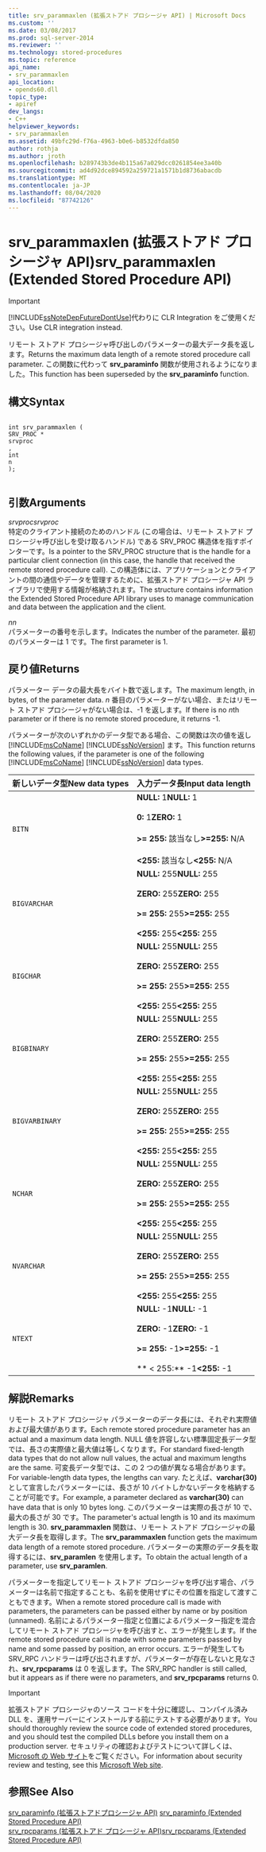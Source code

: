 ```yaml
---
title: srv_parammaxlen (拡張ストアド プロシージャ API) | Microsoft Docs
ms.custom: ''
ms.date: 03/08/2017
ms.prod: sql-server-2014
ms.reviewer: ''
ms.technology: stored-procedures
ms.topic: reference
api_name:
- srv_parammaxlen
api_location:
- opends60.dll
topic_type:
- apiref
dev_langs:
- C++
helpviewer_keywords:
- srv_parammaxlen
ms.assetid: 49bfc29d-f76a-4963-b0e6-b8532dfda850
author: rothja
ms.author: jroth
ms.openlocfilehash: b289743b3de4b115a67a029dcc0261854ee3a40b
ms.sourcegitcommit: ad4d92dce894592a259721a1571b1d8736abacdb
ms.translationtype: MT
ms.contentlocale: ja-JP
ms.lasthandoff: 08/04/2020
ms.locfileid: "87742126"
---
```

# <a name="srv_parammaxlen-extended-stored-procedure-api"></a><span data-ttu-id="060bb-102">srv_parammaxlen (拡張ストアド プロシージャ API)</span><span class="sxs-lookup"><span data-stu-id="060bb-102">srv_parammaxlen (Extended Stored Procedure API)</span></span>
    
> [!IMPORTANT]  
>  [!INCLUDE[ssNoteDepFutureDontUse](../../includes/ssnotedepfuturedontuse-md.md)]<span data-ttu-id="060bb-103">代わりに CLR Integration をご使用ください。</span><span class="sxs-lookup"><span data-stu-id="060bb-103">Use CLR integration instead.</span></span>  
  
 <span data-ttu-id="060bb-104">リモート ストアド プロシージャ呼び出しのパラメーターの最大データ長を返します。</span><span class="sxs-lookup"><span data-stu-id="060bb-104">Returns the maximum data length of a remote stored procedure call parameter.</span></span> <span data-ttu-id="060bb-105">この関数に代わって **srv_paraminfo** 関数が使用されるようになりました。</span><span class="sxs-lookup"><span data-stu-id="060bb-105">This function has been superseded by the **srv_paraminfo** function.</span></span>  
  
## <a name="syntax"></a><span data-ttu-id="060bb-106">構文</span><span class="sxs-lookup"><span data-stu-id="060bb-106">Syntax</span></span>  
  
```  
  
int srv_parammaxlen (  
SRV_PROC *  
srvproc  
,  
int  
n   
);  
  
```  
  
## <a name="arguments"></a><span data-ttu-id="060bb-107">引数</span><span class="sxs-lookup"><span data-stu-id="060bb-107">Arguments</span></span>  
 <span data-ttu-id="060bb-108">*srvproc*</span><span class="sxs-lookup"><span data-stu-id="060bb-108">*srvproc*</span></span>  
 <span data-ttu-id="060bb-109">特定のクライアント接続のためのハンドル (この場合は、リモート ストアド プロシージャ呼び出しを受け取るハンドル) である SRV_PROC 構造体を指すポインターです。</span><span class="sxs-lookup"><span data-stu-id="060bb-109">Is a pointer to the SRV_PROC structure that is the handle for a particular client connection (in this case, the handle that received the remote stored procedure call).</span></span> <span data-ttu-id="060bb-110">この構造体には、アプリケーションとクライアントの間の通信やデータを管理するために、拡張ストアド プロシージャ API ライブラリで使用する情報が格納されます。</span><span class="sxs-lookup"><span data-stu-id="060bb-110">The structure contains information the Extended Stored Procedure API library uses to manage communication and data between the application and the client.</span></span>  
  
 <span data-ttu-id="060bb-111">*n*</span><span class="sxs-lookup"><span data-stu-id="060bb-111">*n*</span></span>  
 <span data-ttu-id="060bb-112">パラメーターの番号を示します。</span><span class="sxs-lookup"><span data-stu-id="060bb-112">Indicates the number of the parameter.</span></span> <span data-ttu-id="060bb-113">最初のパラメーターは 1 です。</span><span class="sxs-lookup"><span data-stu-id="060bb-113">The first parameter is 1.</span></span>  
  
## <a name="returns"></a><span data-ttu-id="060bb-114">戻り値</span><span class="sxs-lookup"><span data-stu-id="060bb-114">Returns</span></span>  
 <span data-ttu-id="060bb-115">パラメーター データの最大長をバイト数で返します。</span><span class="sxs-lookup"><span data-stu-id="060bb-115">The maximum length, in bytes, of the parameter data.</span></span> <span data-ttu-id="060bb-116">*n* 番目のパラメーターがない場合、またはリモート ストアド プロシージャがない場合は、-1 を返します。</span><span class="sxs-lookup"><span data-stu-id="060bb-116">If there is no *n*th parameter or if there is no remote stored procedure, it returns -1.</span></span>  
  
 <span data-ttu-id="060bb-117">パラメーターが次のいずれかのデータ型である場合、この関数は次の値を返し [!INCLUDE[msCoName](../../includes/msconame-md.md)] [!INCLUDE[ssNoVersion](../../includes/ssnoversion-md.md)] ます。</span><span class="sxs-lookup"><span data-stu-id="060bb-117">This function returns the following values, if the parameter is one of the following [!INCLUDE[msCoName](../../includes/msconame-md.md)] [!INCLUDE[ssNoVersion](../../includes/ssnoversion-md.md)] data types.</span></span>  
  
|<span data-ttu-id="060bb-118">新しいデータ型</span><span class="sxs-lookup"><span data-stu-id="060bb-118">New data types</span></span>|<span data-ttu-id="060bb-119">入力データ長</span><span class="sxs-lookup"><span data-stu-id="060bb-119">Input data length</span></span>|  
|--------------------|-----------------------|  
|`BITN`|<span data-ttu-id="060bb-120">**NULL:** 1</span><span class="sxs-lookup"><span data-stu-id="060bb-120">**NULL:** 1</span></span><br /><br /> <span data-ttu-id="060bb-121">**0:** 1</span><span class="sxs-lookup"><span data-stu-id="060bb-121">**ZERO:** 1</span></span><br /><br /> <span data-ttu-id="060bb-122">**>= 255:** 該当なし</span><span class="sxs-lookup"><span data-stu-id="060bb-122">**>=255:** N/A</span></span><br /><br /> <span data-ttu-id="060bb-123">**<255:** 該当なし</span><span class="sxs-lookup"><span data-stu-id="060bb-123">**<255:** N/A</span></span>|  
|`BIGVARCHAR`|<span data-ttu-id="060bb-124">**NULL:** 255</span><span class="sxs-lookup"><span data-stu-id="060bb-124">**NULL:** 255</span></span><br /><br /> <span data-ttu-id="060bb-125">**ZERO:** 255</span><span class="sxs-lookup"><span data-stu-id="060bb-125">**ZERO:** 255</span></span><br /><br /> <span data-ttu-id="060bb-126">**>= 255:** 255</span><span class="sxs-lookup"><span data-stu-id="060bb-126">**>=255:** 255</span></span><br /><br /> <span data-ttu-id="060bb-127">**<255:** 255</span><span class="sxs-lookup"><span data-stu-id="060bb-127">**<255:** 255</span></span>|  
|`BIGCHAR`|<span data-ttu-id="060bb-128">**NULL:** 255</span><span class="sxs-lookup"><span data-stu-id="060bb-128">**NULL:** 255</span></span><br /><br /> <span data-ttu-id="060bb-129">**ZERO:** 255</span><span class="sxs-lookup"><span data-stu-id="060bb-129">**ZERO:** 255</span></span><br /><br /> <span data-ttu-id="060bb-130">**>= 255:** 255</span><span class="sxs-lookup"><span data-stu-id="060bb-130">**>=255:** 255</span></span><br /><br /> <span data-ttu-id="060bb-131">**<255:** 255</span><span class="sxs-lookup"><span data-stu-id="060bb-131">**<255:** 255</span></span>|  
|`BIGBINARY`|<span data-ttu-id="060bb-132">**NULL:** 255</span><span class="sxs-lookup"><span data-stu-id="060bb-132">**NULL:** 255</span></span><br /><br /> <span data-ttu-id="060bb-133">**ZERO:** 255</span><span class="sxs-lookup"><span data-stu-id="060bb-133">**ZERO:** 255</span></span><br /><br /> <span data-ttu-id="060bb-134">**>= 255:** 255</span><span class="sxs-lookup"><span data-stu-id="060bb-134">**>=255:** 255</span></span><br /><br /> <span data-ttu-id="060bb-135">**<255:** 255</span><span class="sxs-lookup"><span data-stu-id="060bb-135">**<255:** 255</span></span>|  
|`BIGVARBINARY`|<span data-ttu-id="060bb-136">**NULL:** 255</span><span class="sxs-lookup"><span data-stu-id="060bb-136">**NULL:** 255</span></span><br /><br /> <span data-ttu-id="060bb-137">**ZERO:** 255</span><span class="sxs-lookup"><span data-stu-id="060bb-137">**ZERO:** 255</span></span><br /><br /> <span data-ttu-id="060bb-138">**>= 255:** 255</span><span class="sxs-lookup"><span data-stu-id="060bb-138">**>=255:** 255</span></span><br /><br /> <span data-ttu-id="060bb-139">**<255:** 255</span><span class="sxs-lookup"><span data-stu-id="060bb-139">**<255:** 255</span></span>|  
|`NCHAR`|<span data-ttu-id="060bb-140">**NULL:** 255</span><span class="sxs-lookup"><span data-stu-id="060bb-140">**NULL:** 255</span></span><br /><br /> <span data-ttu-id="060bb-141">**ZERO:** 255</span><span class="sxs-lookup"><span data-stu-id="060bb-141">**ZERO:** 255</span></span><br /><br /> <span data-ttu-id="060bb-142">**>= 255:** 255</span><span class="sxs-lookup"><span data-stu-id="060bb-142">**>=255:** 255</span></span><br /><br /> <span data-ttu-id="060bb-143">**<255:** 255</span><span class="sxs-lookup"><span data-stu-id="060bb-143">**<255:** 255</span></span>|  
|`NVARCHAR`|<span data-ttu-id="060bb-144">**NULL:** 255</span><span class="sxs-lookup"><span data-stu-id="060bb-144">**NULL:** 255</span></span><br /><br /> <span data-ttu-id="060bb-145">**ZERO:** 255</span><span class="sxs-lookup"><span data-stu-id="060bb-145">**ZERO:** 255</span></span><br /><br /> <span data-ttu-id="060bb-146">**>= 255:** 255</span><span class="sxs-lookup"><span data-stu-id="060bb-146">**>=255:** 255</span></span><br /><br /> <span data-ttu-id="060bb-147">**<255:** 255</span><span class="sxs-lookup"><span data-stu-id="060bb-147">**<255:** 255</span></span>|  
|`NTEXT`|<span data-ttu-id="060bb-148">**NULL:** -1</span><span class="sxs-lookup"><span data-stu-id="060bb-148">**NULL:** -1</span></span><br /><br /> <span data-ttu-id="060bb-149">**ZERO:** -1</span><span class="sxs-lookup"><span data-stu-id="060bb-149">**ZERO:** -1</span></span><br /><br /> <span data-ttu-id="060bb-150">**>= 255:** -1</span><span class="sxs-lookup"><span data-stu-id="060bb-150">**>=255:** -1</span></span><br /><br /> <span data-ttu-id="060bb-151">\*\* \< 255:\*\* -1</span><span class="sxs-lookup"><span data-stu-id="060bb-151">**\<255:** -1</span></span>|  
  
## <a name="remarks"></a><span data-ttu-id="060bb-152">解説</span><span class="sxs-lookup"><span data-stu-id="060bb-152">Remarks</span></span>  
 <span data-ttu-id="060bb-153">リモート ストアド プロシージャ パラメーターのデータ長には、それぞれ実際値および最大値があります。</span><span class="sxs-lookup"><span data-stu-id="060bb-153">Each remote stored procedure parameter has an actual and a maximum data length.</span></span> <span data-ttu-id="060bb-154">NULL 値を許容しない標準固定長データ型では、長さの実際値と最大値は等しくなります。</span><span class="sxs-lookup"><span data-stu-id="060bb-154">For standard fixed-length data types that do not allow null values, the actual and maximum lengths are the same.</span></span> <span data-ttu-id="060bb-155">可変長データ型では、この 2 つの値が異なる場合があります。</span><span class="sxs-lookup"><span data-stu-id="060bb-155">For variable-length data types, the lengths can vary.</span></span> <span data-ttu-id="060bb-156">たとえば、**varchar(30)** として宣言したパラメーターには、長さが 10 バイトしかないデータを格納することが可能です。</span><span class="sxs-lookup"><span data-stu-id="060bb-156">For example, a parameter declared as **varchar(30)** can have data that is only 10 bytes long.</span></span> <span data-ttu-id="060bb-157">このパラメーターは実際の長さが 10 で、最大の長さが 30 です。</span><span class="sxs-lookup"><span data-stu-id="060bb-157">The parameter's actual length is 10 and its maximum length is 30.</span></span> <span data-ttu-id="060bb-158">**srv_parammaxlen** 関数は、リモート ストアド プロシージャの最大データ長を取得します。</span><span class="sxs-lookup"><span data-stu-id="060bb-158">The **srv_parammaxlen** function gets the maximum data length of a remote stored procedure.</span></span> <span data-ttu-id="060bb-159">パラメーターの実際のデータ長を取得するには、**srv_paramlen** を使用します。</span><span class="sxs-lookup"><span data-stu-id="060bb-159">To obtain the actual length of a parameter, use **srv_paramlen**.</span></span>  
  
 <span data-ttu-id="060bb-160">パラメーターを指定してリモート ストアド プロシージャを呼び出す場合、パラメーターは名前で指定することも、名前を使用せずにその位置を指定して渡すこともできます。</span><span class="sxs-lookup"><span data-stu-id="060bb-160">When a remote stored procedure call is made with parameters, the parameters can be passed either by name or by position (unnamed).</span></span> <span data-ttu-id="060bb-161">名前によるパラメーター指定と位置によるパラメーター指定を混合してリモート ストアド プロシージャを呼び出すと、エラーが発生します。</span><span class="sxs-lookup"><span data-stu-id="060bb-161">If the remote stored procedure call is made with some parameters passed by name and some passed by position, an error occurs.</span></span> <span data-ttu-id="060bb-162">エラーが発生しても SRV_RPC ハンドラーは呼び出されますが、パラメーターが存在しないと見なされ、**srv_rpcparams** は 0 を返します。</span><span class="sxs-lookup"><span data-stu-id="060bb-162">The SRV_RPC handler is still called, but it appears as if there were no parameters, and **srv_rpcparams** returns 0.</span></span>  
  
> [!IMPORTANT]  
>  <span data-ttu-id="060bb-163">拡張ストアド プロシージャのソース コードを十分に確認し、コンパイル済み DLL を、運用サーバーにインストールする前にテストする必要があります。</span><span class="sxs-lookup"><span data-stu-id="060bb-163">You should thoroughly review the source code of extended stored procedures, and you should test the compiled DLLs before you install them on a production server.</span></span> <span data-ttu-id="060bb-164">セキュリティの確認およびテストについて詳しくは、[Microsoft の Web サイト](https://go.microsoft.com/fwlink/?LinkID=54761&amp;clcid=0x409https://msdn.microsoft.com/security/)をご覧ください。</span><span class="sxs-lookup"><span data-stu-id="060bb-164">For information about security review and testing, see this [Microsoft Web site](https://go.microsoft.com/fwlink/?LinkID=54761&amp;clcid=0x409https://msdn.microsoft.com/security/).</span></span>  
  
## <a name="see-also"></a><span data-ttu-id="060bb-165">参照</span><span class="sxs-lookup"><span data-stu-id="060bb-165">See Also</span></span>  
 <span data-ttu-id="060bb-166">[srv_paraminfo &#40;拡張ストアドプロシージャ API&#41;](srv-paraminfo-extended-stored-procedure-api.md) </span><span class="sxs-lookup"><span data-stu-id="060bb-166">[srv_paraminfo &#40;Extended Stored Procedure API&#41;](srv-paraminfo-extended-stored-procedure-api.md) </span></span>  
 [<span data-ttu-id="060bb-167">srv_rpcparams &#40;拡張ストアド プロシージャ API&#41;</span><span class="sxs-lookup"><span data-stu-id="060bb-167">srv_rpcparams &#40;Extended Stored Procedure API&#41;</span></span>](srv-rpcparams-extended-stored-procedure-api.md)  
  
  
